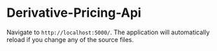 
# Derivative-Pricing-Api
Navigate to `http://localhost:5000/`. The application will automatically reload if you change any of the source files.

